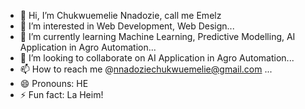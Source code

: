 - 👋 Hi, I’m Chukwuemelie Nnadozie, call me Emelz 
- 👀 I’m interested in Web Development, Web Design...
- 🌱 I’m currently learning Machine Learning, Predictive Modelling, AI Application in Agro Automation...
- 💞️ I’m looking to collaborate on AI Application in Agro Automation...
- 📫 How to reach me @nnadoziechukwuemelie@gmail.com ...
- 😄 Pronouns: HE
- ⚡ Fun fact: La Heim!

<!---
Emelzz/Emelzz is a ✨ special ✨ repository because its `README.md` (this file) appears on your GitHub profile.
You can click the Preview link to take a look at your changes.
--->
